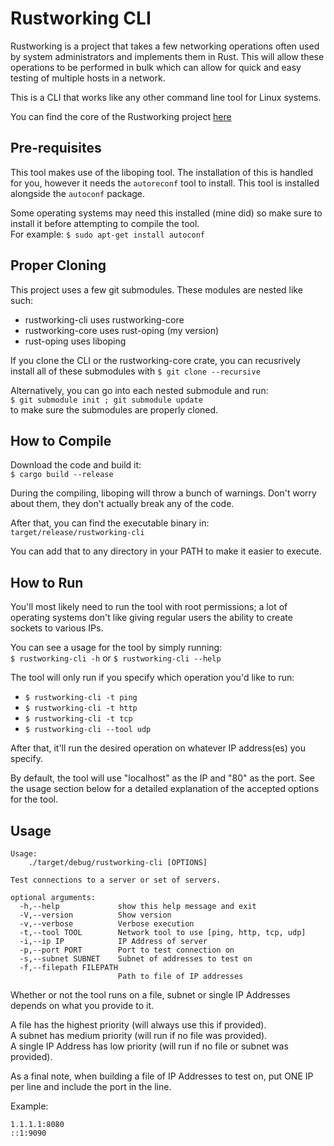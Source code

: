 Rustworking CLI
==============
Rustworking is a project that takes a few networking operations often used by
system administrators and implements them in Rust. This will allow these
operations to be performed in bulk which can allow for quick and easy testing
of multiple hosts in a network.

This is a CLI that works like any other command line tool for Linux systems.

You can find the core of the Rustworking project [here](https://github.com/timmonfette1/rustworking-core)

Pre-requisites
-------------
This tool makes use of the liboping tool. The installation of this is handled for you,
however it needs the `autoreconf` tool to install.  This tool is installed alongside the
`autoconf` package.

Some operating systems may need this installed (mine did) so make sure to install it
before attempting to compile the tool.<br />
For example: `$ sudo apt-get install autoconf`

Proper Cloning
-------------
This project uses a few git submodules. These modules are nested like such:

  - rustworking-cli uses rustworking-core
  - rustworking-core uses rust-oping (my version)
  - rust-oping uses liboping

If you clone the CLI or the rustworking-core crate, you can recusrively install
all of these submodules with `$ git clone --recursive`

Alternatively, you can go into each nested submodule and run:<br />
`$ git submodule init ; git submodule update`<br />
to make sure the submodules are properly cloned.

How to Compile
------------
Download the code and build it:<br />
`$ cargo build --release`

During the compiling, liboping will throw a bunch of warnings. Don't worry about them,
they don't actually break any of the code.

After that, you can find the executable binary in:<br />
`target/release/rustworking-cli`

You can add that to any directory in your PATH to make it easier to execute.

How to Run
------------
You'll most likely need to run the tool with root permissions;
a lot of operating systems don't like giving regular users the ability to create
sockets to various IPs.

You can see a usage for the tool by simply running:<br />
`$ rustworking-cli -h` or `$ rustworking-cli --help`

The tool will only run if you specify which operation you'd like to run:

  - `$ rustworking-cli -t ping`
  - `$ rustworking-cli -t http`
  - `$ rustworking-cli -t tcp`
  - `$ rustworking-cli --tool udp`

After that, it'll run the desired operation on whatever IP address(es) you specify.

By default, the tool will use "localhost" as the IP and "80" as the port. See the usage
section below for a detailed explanation of the accepted options for the tool.

Usage
-----------
```
Usage:
    ./target/debug/rustworking-cli [OPTIONS]

Test connections to a server or set of servers.

optional arguments:
  -h,--help             show this help message and exit
  -V,--version          Show version
  -v,--verbose          Verbose execution
  -t,--tool TOOL        Network tool to use [ping, http, tcp, udp]
  -i,--ip IP            IP Address of server
  -p,--port PORT        Port to test connection on
  -s,--subnet SUBNET    Subnet of addresses to test on
  -f,--filepath FILEPATH
                        Path to file of IP addresses
```

Whether or not the tool runs on a file, subnet or single IP Addresses depends on what
you provide to it.

A file has the highest priority (will always use this if provided).<br />
A subnet has medium priority (will run if no file was provided).<br />
A single IP Address has low priority (will run if no file or subnet was provided).

As a final note, when building a file of IP Addresses to test on, put ONE IP per line
and include the port in the line.

Example:<br />
```
1.1.1.1:8080
::1:9090
```
